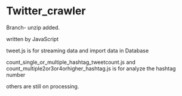 # Twitter_crawler
Branch- unzip added.

written by JavaScript

tweet.js is for streaming data and import data in Database

count_single_or_multiple_hashtag_tweetcount.js and 
count_multiple2or3or4orhigher_hashtag.js 
is for analyze the hashtag number

others are still on processing.


